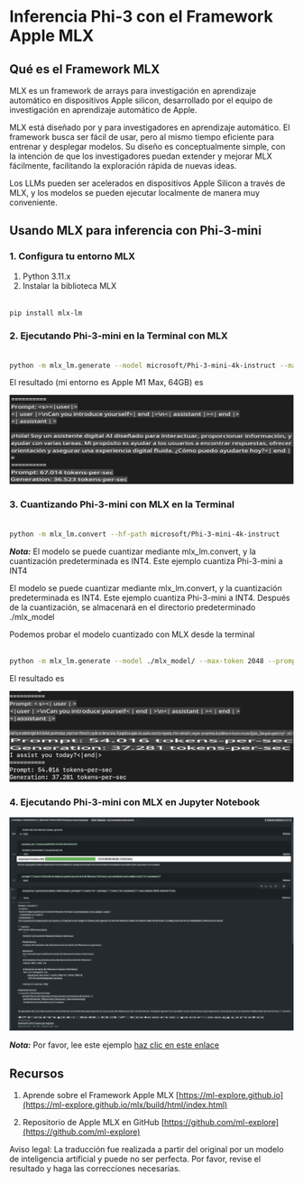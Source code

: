 # **Inferencia Phi-3 con el Framework Apple MLX**

## **Qué es el Framework MLX**

MLX es un framework de arrays para investigación en aprendizaje automático en dispositivos Apple silicon, desarrollado por el equipo de investigación en aprendizaje automático de Apple.

MLX está diseñado por y para investigadores en aprendizaje automático. El framework busca ser fácil de usar, pero al mismo tiempo eficiente para entrenar y desplegar modelos. Su diseño es conceptualmente simple, con la intención de que los investigadores puedan extender y mejorar MLX fácilmente, facilitando la exploración rápida de nuevas ideas.

Los LLMs pueden ser acelerados en dispositivos Apple Silicon a través de MLX, y los modelos se pueden ejecutar localmente de manera muy conveniente.

## **Usando MLX para inferencia con Phi-3-mini**

### **1. Configura tu entorno MLX**

1. Python 3.11.x
2. Instalar la biblioteca MLX

```bash

pip install mlx-lm

```

### **2. Ejecutando Phi-3-mini en la Terminal con MLX**

```bash

python -m mlx_lm.generate --model microsoft/Phi-3-mini-4k-instruct --max-token 2048 --prompt  "<|user|>\nCan you introduce yourself<|end|>\n<|assistant|>"

```

El resultado (mi entorno es Apple M1 Max, 64GB) es

![Terminal](../../../../translated_images/01.5cb5f10f82619d0a98bc3584bf81264105a33d9d8559f125418a93b8d7527728.es.png)

### **3. Cuantizando Phi-3-mini con MLX en la Terminal**

```bash

python -m mlx_lm.convert --hf-path microsoft/Phi-3-mini-4k-instruct

```

***Nota:*** El modelo se puede cuantizar mediante mlx_lm.convert, y la cuantización predeterminada es INT4. Este ejemplo cuantiza Phi-3-mini a INT4

El modelo se puede cuantizar mediante mlx_lm.convert, y la cuantización predeterminada es INT4. Este ejemplo cuantiza Phi-3-mini a INT4. Después de la cuantización, se almacenará en el directorio predeterminado ./mlx_model

Podemos probar el modelo cuantizado con MLX desde la terminal

```bash

python -m mlx_lm.generate --model ./mlx_model/ --max-token 2048 --prompt  "<|user|>\nCan you introduce yourself<|end|>\n<|assistant|>"

```

El resultado es

![INT4](../../../../translated_images/02.6ca278966b75435a31021b0a6f1f3b377102d7e59e7b90daf8f017c1a9876cb2.es.png)

### **4. Ejecutando Phi-3-mini con MLX en Jupyter Notebook**

![Notebook](../../../../translated_images/03.5b701d4bfe17c5d20c075f7d4c8d1201b8073c8e8196b364a9a19cbe684dd26a.es.png)

***Nota:*** Por favor, lee este ejemplo [haz clic en este enlace](../../../../code/03.Inference/MLX/MLX_DEMO.ipynb)

## **Recursos**

1. Aprende sobre el Framework Apple MLX [https://ml-explore.github.io](https://ml-explore.github.io/mlx/build/html/index.html)

2. Repositorio de Apple MLX en GitHub [https://github.com/ml-explore](https://github.com/ml-explore)

Aviso legal: La traducción fue realizada a partir del original por un modelo de inteligencia artificial y puede no ser perfecta. Por favor, revise el resultado y haga las correcciones necesarias.
